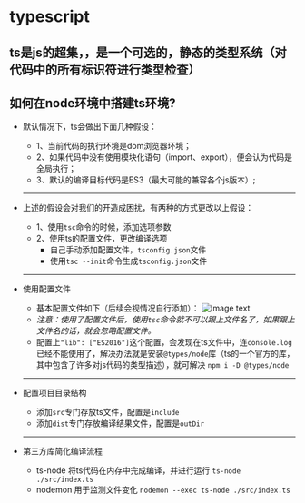 # typescript

## ts是js的超集，，是一个可选的，静态的类型系统（对代码中的所有标识符进行类型检查）

## 如何在node环境中搭建ts环境?

- 默认情况下，ts会做出下面几种假设：
  - 1、当前代码的执行环境是dom浏览器环境；
  - 2、如果代码中没有使用模块化语句（import、export），便会认为代码是全局执行；
  - 3、默认的编译目标代码是ES3（最大可能的兼容各个js版本）;
  ----
- 上述的假设会对我们的开造成困扰，有两种的方式更改以上假设：
  - 1、使用`tsc`命令的时候，添加选项参数
  - 2、使用ts的配置文件，更改编译选项
    - 自己手动添加配置文件，`tsconfig.json`文件
    - 使用`tsc --init`命令生成`tsconfig.json`文件
    
  -----

- 使用配置文件
    - 基本配置文件如下（后续会视情况自行添加）：
    ![Image text](https://github.com/cdydayang/img/blob/master/carbon%20(1).png?raw=true)
    - *注意：使用了配置文件后，使用`tsc`命令就不可以跟上文件名了，如果跟上文件名的话，就会忽略配置文件。*
    - 配置上`"lib": ["ES2016"]`这个配置，会发现在ts文件中，连`console.log`已经不能使用了，解决办法就是安装`@types/node`库（ts的一个官方的库，其中包含了许多对js代码的类型描述），就可解决
    `npm i -D @types/node`

  ---

- 配置项目目录结构
  - 添加`src`专门存放ts文件，配置是`include`
  - 添加`dist`专门存放编译结果文件，配置是`outDir`

  ---
- 第三方库简化编译流程
  - ts-node 将ts代码在内存中完成编译，并进行运行
    `ts-node ./src/index.ts`
  - nodemon 用于监测文件变化 `nodemon --exec ts-node ./src/index.ts`
